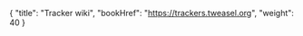 {
    "title": "Tracker wiki",
    "bookHref": "https://trackers.tweasel.org",
    "weight": 40
}

<!-- The page needs content to appear in the menu. -->
